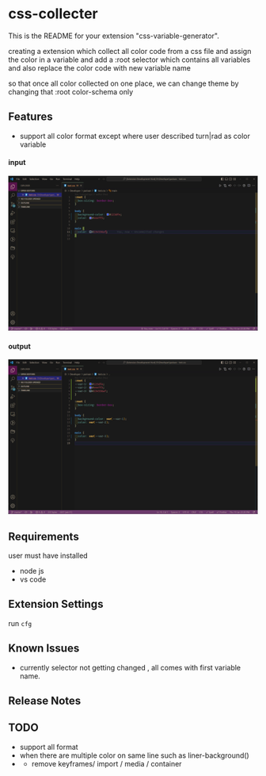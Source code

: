 # css-collecter

This is the README for your extension "css-variable-generator".

creating a extension 
which collect all color code from a css file 
and assign the color in a variable 
and add a :root selector which contains all variables 
and also replace the color code with new variable name

so that once all color collected on one place, we can change theme by changing that :root color-schema only

## Features

- support all color format except where user described turn|rad as color variable

#### input

![input](images/input.png)

#### output

![output](images/output.png)


## Requirements

user must have installed
- node js
- vs code

## Extension Settings
run `cfg`

## Known Issues

- currently selector not getting changed , all comes with first variable name.

## Release Notes

## TODO

- support all format
- when there are multiple color on same line such as liner-background()
- - remove keyframes/ import / media / container

